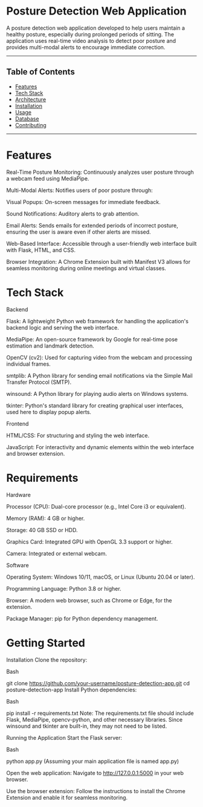 # Posture Detection Web Application 
A posture detection web application developed to help users maintain a healthy posture, especially during prolonged periods of sitting. The application uses real-time video analysis to detect poor posture and provides multi-modal alerts to encourage immediate correction.

---

## Table of Contents

- [Features](#features)  
- [Tech Stack](#tech-stack)  
- [Architecture](#architecture)  
- [Installation](#installation)  
- [Usage](#usage)  
- [Database](#database)  
- [Contributing](#contributing)  

---

# Features

Real-Time Posture Monitoring: Continuously analyzes user posture through a webcam feed using MediaPipe.

Multi-Modal Alerts: Notifies users of poor posture through:

Visual Popups: On-screen messages for immediate feedback.

Sound Notifications: Auditory alerts to grab attention.

Email Alerts: Sends emails for extended periods of incorrect posture, ensuring the user is aware even if other alerts are missed.

Web-Based Interface: Accessible through a user-friendly web interface built with Flask, HTML, and CSS.

Browser Integration: A Chrome Extension built with Manifest V3 allows for seamless monitoring during online meetings and virtual classes.


# Tech Stack
Backend

Flask: A lightweight Python web framework for handling the application's backend logic and serving the web interface.

MediaPipe: An open-source framework by Google for real-time pose estimation and landmark detection.

OpenCV (cv2): Used for capturing video from the webcam and processing individual frames.

smtplib: A Python library for sending email notifications via the Simple Mail Transfer Protocol (SMTP).

winsound: A Python library for playing audio alerts on Windows systems.

tkinter: Python's standard library for creating graphical user interfaces, used here to display popup alerts.

Frontend

HTML/CSS: For structuring and styling the web interface.

JavaScript: For interactivity and dynamic elements within the web interface and browser extension.

# Requirements
Hardware

Processor (CPU): Dual-core processor (e.g., Intel Core i3 or equivalent).

Memory (RAM): 4 GB or higher.

Storage: 40 GB SSD or HDD.

Graphics Card: Integrated GPU with OpenGL 3.3 support or higher.

Camera: Integrated or external webcam.

Software

Operating System: Windows 10/11, macOS, or Linux (Ubuntu 20.04 or later).

Programming Language: Python 3.8 or higher.

Browser: A modern web browser, such as Chrome or Edge, for the extension.

Package Manager: pip for Python dependency management.

# Getting Started
Installation
Clone the repository:

Bash

git clone https://github.com/your-username/posture-detection-app.git
cd posture-detection-app
Install Python dependencies:

Bash

pip install -r requirements.txt
Note: The requirements.txt file should include Flask, MediaPipe, opencv-python, and other necessary libraries. Since winsound and tkinter are built-in, they may not need to be listed.

Running the Application
Start the Flask server:

Bash

python app.py
(Assuming your main application file is named app.py)

Open the web application:
Navigate to http://127.0.0.1:5000 in your web browser.

Use the browser extension:
Follow the instructions to install the Chrome Extension and enable it for seamless monitoring.
